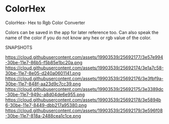 # ColorHex
ColorHex- Hex to Rgb Color Converter

Colors can be saved in the app for later reference too.
Can also speak the name of the color if you do not know any hex or rgb value of the color.

SNAPSHOTS

https://cloud.githubusercontent.com/assets/19903539/25692177/3e57e994-30be-11e7-86b5-f5b85e1bc20a.png
https://cloud.githubusercontent.com/assets/19903539/25692174/3e1a7c58-30be-11e7-8e05-d240a0601141.png
https://cloud.githubusercontent.com/assets/19903539/25692176/3e3fbf9a-30be-11e7-848f-aa23d9c7cc39.png
https://cloud.githubusercontent.com/assets/19903539/25692175/3e3389dc-30be-11e7-949c-a8d04de6e955.png
https://cloud.githubusercontent.com/assets/19903539/25692178/3e5894b6-30be-11e7-8449-dbb217a95380.png
https://cloud.githubusercontent.com/assets/19903539/25692179/3e596f08-30be-11e7-818a-2488cea1c1ce.png
